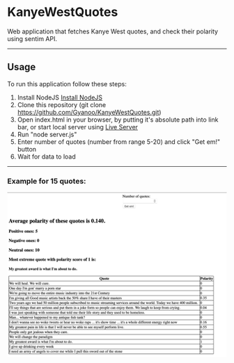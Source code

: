 # KanyeWestQuotes
Web application that fetches Kanye West quotes, and check their polarity using sentim API.

------
## Usage
To run this application follow these steps:
1. Install NodeJS [Install NodeJS](https://nodejs.org/en/download/ "Install NodeJS")
2. Clone this repository (git clone https://github.com/Gyanoo/KanyeWestQuotes.git)
3. Open index.html in your browser, by putting it's absolute path into link bar, or start local server using [Live Server](https://marketplace.visualstudio.com/items?itemName=ritwickdey.LiveServer "download Live Server")
4. Run "node server.js"
5. Enter number of quotes (number from range 5-20) and click "Get em!" button
6. Wait for data to load 

------
### Example for 15 quotes:
![example](/Screenshot.png)
